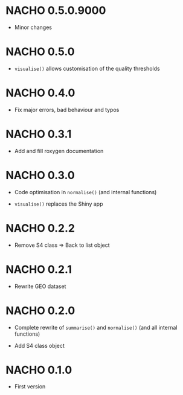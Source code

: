 # NACHO 0.5.0.9000

* Minor changes


# NACHO 0.5.0

* `visualise()` allows customisation of the quality thresholds


# NACHO 0.4.0

* Fix major errors, bad behaviour and typos


# NACHO 0.3.1

* Add and fill roxygen documentation


# NACHO 0.3.0 

* Code optimisation in `normalise()` (and internal functions) 

* `visualise()` replaces the Shiny app


# NACHO 0.2.2

* Remove S4 class => Back to list object


# NACHO 0.2.1

* Rewrite GEO dataset


# NACHO 0.2.0

* Complete rewrite of `summarise()` and `normalise()` (and all internal functions)

* Add S4 class object


# NACHO 0.1.0

* First version
